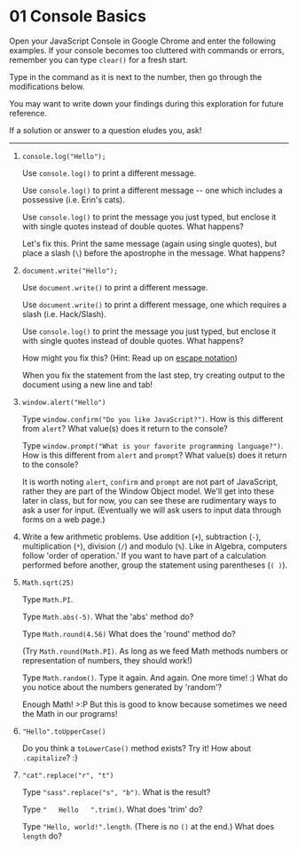 # 01 Console Basics

Open your JavaScript Console in Google Chrome and enter the following examples. If your console becomes too cluttered with commands or errors, remember you can type `clear()` for a fresh start.

Type in the command as it is next to the number, then go through the modifications below.

You may want to write down your findings during this exploration for future reference.

If a solution or answer to a question eludes you, ask!

---

1. `console.log("Hello");`

    Use `console.log()` to print a different message.

    Use `console.log()` to print a different message -- one which includes a possessive (i.e. Erin's cats).

    Use `console.log()` to print the message you just typed, but enclose it with single quotes instead of double quotes. What happens?

    Let's fix this. Print the same message (again using single quotes), but place a slash (`\`) before the apostrophe in the message. What happens?

2. `document.write("Hello");`

    Use `document.write()` to print a different message.

    Use `document.write()` to print a different message, one which requires a slash (i.e. Hack/Slash).

    Use `console.log()` to print the message you just typed, but enclose it with single quotes instead of double quotes. What happens?

    How might you fix this? (Hint: Read up on [escape notation](https://developer.mozilla.org/en-US/docs/Web/JavaScript/Reference/Global_Objects/String))

    When you fix the statement from the last step, try creating output to the document using a new line and tab!

3. `window.alert("Hello")`

    Type `window.confirm("Do you like JavaScript?")`. How is this different from `alert`? What value(s) does it return to the console?

    Type `window.prompt("What is your favorite programming language?")`. How is this different from `alert` and `prompt`? What value(s) does it return to the console?

    It is worth noting `alert`, `confirm` and `prompt` are not part of JavaScript, rather they are part of the Window Object model. We'll get into these later in class, but for now, you can see these are rudimentary ways to ask a user for input. (Eventually we will ask users to input data through forms on a web page.)

4. Write a few arithmetic problems. Use addition (`+`), subtraction (`-`), multiplication (`*`), division (`/`) and modulo (`%`). Like in Algebra, computers follow  'order of operation.' If you want to have part of a calculation performed before another, group the statement using parentheses (`( )`).

5. `Math.sqrt(25)`

   Type `Math.PI`.

   Type `Math.abs(-5)`. What the 'abs' method do?

   Type `Math.round(4.56)` What does the 'round' method do?

   (Try `Math.round(Math.PI)`. As long as we feed Math methods numbers or representation of numbers, they should work!)

   Type `Math.random()`. Type it again. And again. One more time! :) What do you notice about the numbers generated by 'random'?

   Enough Math! >:P But this is good to know because sometimes we need the Math in our programs!

6. `"Hello".toUpperCase()`

   Do you think a `toLowerCase()` method exists? Try it! How about `.capitalize`? :}

7. `"cat".replace("r", "t")`

   Type `"sass".replace("s", "b")`. What is the result?

   Type `"   Hello   ".trim()`. What does 'trim' do?

   Type `"Hello, world!".length`. (There is no `()` at the end.) What does `length` do?
